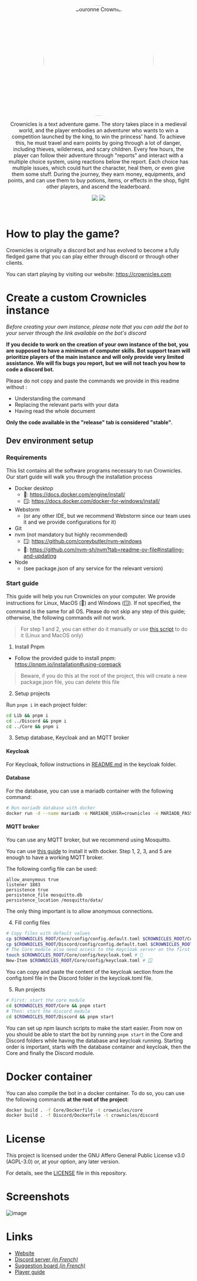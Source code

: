 <div style="text-align: center;">
<img src="https://crownicles.com/public/ressources/Crownicles_logo_HD.png" style="border-radius: 50%; width: 300px" alt="Couronne Crownicles">

Crownicles is a text adventure game. The story takes place in a medieval world, and the player embodies an adventurer who
wants to win a competition launched by the king, to win the princess' hand. To achieve this, he must travel and earn
points by going through a lot of danger, including thieves, wilderness, and scary children. Every few hours, the player
can follow their adventure through "reports" and interact with a multiple choice system, using reactions below the
report. Each choice has multiple issues, which could hurt the character, heal them, or even give them some stuff. During
the journey, they earn money, equipments, and points, and can use them to buy potions, items, or effects in the shop,
fight other players, and ascend the leaderboard.

[![](https://img.shields.io/discord/429765017332613120.svg)](https://discord.gg/5JqrMtZ)
[![](https://img.shields.io/github/stars/Crownicles/Crownicles.svg?label=Stars&style=social)](https://github.com/Crownicles/Crownicles)

</div>

<br>

# How to play the game?

Crownicles is originally a discord bot and has evolved to become a fully fledged game that you can play either through
discord or through other clients.

You can start playing by visiting our website: https://crownicles.com

# Create a custom Crownicles instance

_Before creating your own instance, please note that you can add the bot to your server through the link available on
the bot's discord_

**If you decide to work on the creation of your own instance of the bot, you are supposed to have a minimum of computer
skills. Bot support team will prioritize players of the main instance and will only provide very limited assistance. We
will fix bugs you report, but we will not teach you how to code a discord bot.**

Please do not copy and paste the commands we provide in this readme without :

- Understanding the command
- Replacing the relevant parts with your data
- Having read the whole document

**Only the code available in the "release" tab is considered "stable".**

## Dev environment setup

### Requirements

This list contains all the software programs necessary to run Crownicles. Our start guide will walk you through the
installation process

- Docker desktop
  - 🐧: https://docs.docker.com/engine/install/
  - 🪟: https://docs.docker.com/docker-for-windows/install/
- Webstorm
  - (or any other IDE, but we recommend Webstorm since our team uses it and we provide configurations for it)
- Git
- nvm (not mandatory but highly recommended)
  - 🪟: https://github.com/coreybutler/nvm-windows
  - 🐧: https://github.com/nvm-sh/nvm?tab=readme-ov-file#installing-and-updating
- Node
  - (see package.json of any service for the relevant version)

### Start guide

This guide will help you run Crownicles on your computer. We provide instructions for Linux, MacOS (🐧) and Windows (🪟). If
not specified, the command is the same for all OS.
Please do not skip any step of this guide; otherwise, the following commands will not work.

> For step 1 and 2, you can either do it manually or use [this script](./launchScripts/firstConfig.sh) to do it (Linux and MacOS only)

1. Install Pnpm

- Follow the provided guide to install pnpm: https://pnpm.io/installation#using-corepack
> Beware, if you do this at the root of the project, this will create a new package.json file, you can delete this file

2. Setup projects

Run `pnpm i` in each project folder:

```sh
cd Lib && pnpm i
cd ../Discord && pnpm i
cd ../Core && pnpm i
```

3. Setup database, Keycloak and an MQTT broker

#### Keycloak

For Keycloak, follow instructions in [README.md](./keycloak/README.md) in the keycloak folder.

#### Database

For the database, you can use a mariadb container with the following command:

```sh
# Run mariadb database with docker
docker run -d --name mariadb -e MARIADB_USER=crownicles -e MARIADB_PASSWORD=secret_password -e MARIADB_ROOT_PASSWORD=super_secret_password -v /path/to/volumes/mariadb:/var/lib/mysql -p 3306:3306 mariadb:latest
```

#### MQTT broker

You can use any MQTT broker, but we recommend using Mosquitto.

You can use [this guide](https://github.com/sukesh-ak/setup-mosquitto-with-docker) to install it with docker. Step 1, 2,
3, and 5 are enough to have a working MQTT broker.

The following config file can be used:

```
allow_anonymous true
listener 1883
persistence true
persistence_file mosquitto.db
persistence_location /mosquitto/data/
```

The only thing important is to allow anonymous connections.

4. Fill config files

```sh
# Copy files with default values
cp $CROWNICLES_ROOT/Core/config/config.default.toml $CROWNICLES_ROOT/Core/config/config.toml
cp $CROWNICLES_ROOT/Discord/config/config.default.toml $CROWNICLES_ROOT/Discord/config/config.toml
# The Core module also need access to the Keycloak server on the first launch
touch $CROWNICLES_ROOT/Core/config/keycloak.toml # 🐧
New-Item $CROWNICLES_ROOT/Core/config/keycloak.toml # 🪟
```

You can copy and paste the content of the keycloak section from the config.toml file in the Discord folder in the
keycloak.toml file.

5. Run projects

```sh
# First: start the core module
cd $CROWNICLES_ROOT/Core && pnpm start
# Then: start the discord module
cd $CROWNICLES_ROOT/Discord && pnpm start
```

You can set up npm launch scripts to make the start easier.
From now on you should be able to start the bot by running `pnpm start` in the Core and Discord folders while having the
database and keycloak running.
Starting order is important, starts with the database container and keycloak, then the Core and finally the Discord
module.

# Docker container

You can also compile the bot in a docker container. To do so, you can use the following commands **at the root of the project**:

```sh
docker build . -f Core/Dockerfile -t crownicles/core
docker build . -f Discord/Dockerfile -t crownicles/discord
```

# License

This project is licensed under the GNU Affero General Public License v3.0 (AGPL-3.0) or, at your option, any later version.

For details, see the [LICENSE](LICENSE) file in this repository.

# Screenshots

![image](https://user-images.githubusercontent.com/56274541/120916573-ad599000-c6aa-11eb-9e6f-ccc804bc63b2.png)

# Links

- [Website](https://crownicles.com)
- [Discord server _(in French)_](https://discord.gg/5JqrMtZ)
- [Suggestion board _(in French)_](https://feedback.draftbot.com/)
- [Player guide](https://guide.draftbot.com)
